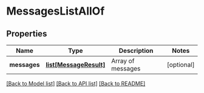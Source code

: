 # MessagesListAllOf

## Properties
Name | Type | Description | Notes
------------ | ------------- | ------------- | -------------
**messages** | [**list[MessageResult]**](MessageResult.md) | Array of messages | [optional] 

[[Back to Model list]](../README.md#documentation-for-models) [[Back to API list]](../README.md#documentation-for-api-endpoints) [[Back to README]](../README.md)


